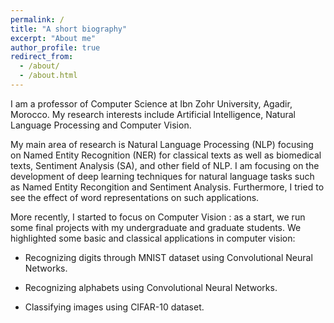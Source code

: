 ```yaml
---
permalink: /
title: "A short biography"
excerpt: "About me"
author_profile: true
redirect_from: 
  - /about/
  - /about.html
---
```


I am a professor of Computer Science at Ibn Zohr University, Agadir, Morocco. My research interests include Artificial Intelligence, Natural Language Processing and Computer Vision.

My main area of research is Natural Language Processing (NLP) focusing on Named Entity Recognition (NER) for classical texts as well as biomedical texts, Sentiment Analysis (SA), and other field of NLP. I am focusing on the development of deep learning techniques for natural language tasks such as Named Entity Recongition and Sentiment Analysis. Furthermore, I tried to see the effect of word representations on such applications.  

More recently, I started to focus on Computer Vision : as a start, we run some final projects with my undergraduate and graduate students. We highlighted some basic and classical applications in computer vision:

* Recognizing digits through MNIST dataset using Convolutional Neural Networks.

* Recognizing alphabets using Convolutional Neural Networks.

* Classifying images using CIFAR-10 dataset.
